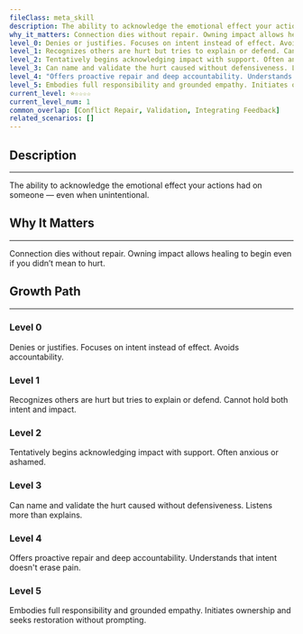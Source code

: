 ```yaml
---
fileClass: meta_skill
description: The ability to acknowledge the emotional effect your actions had on someone — even when unintentional.
why_it_matters: Connection dies without repair. Owning impact allows healing to begin even if you didn’t mean to hurt.
level_0: Denies or justifies. Focuses on intent instead of effect. Avoids accountability.
level_1: Recognizes others are hurt but tries to explain or defend. Cannot hold both intent and impact.
level_2: Tentatively begins acknowledging impact with support. Often anxious or ashamed.
level_3: Can name and validate the hurt caused without defensiveness. Listens more than explains.
level_4: "Offers proactive repair and deep accountability. Understands that intent doesn't erase pain."
level_5: Embodies full responsibility and grounded empathy. Initiates ownership and seeks restoration without prompting.
current_level: ⭐☆☆☆☆
current_level_num: 1
common_overlap: [Conflict Repair, Validation, Integrating Feedback]
related_scenarios: []
---
```


## Description
---
The ability to acknowledge the emotional effect your actions had on someone — even when unintentional.

## Why It Matters
---
Connection dies without repair. Owning impact allows healing to begin even if you didn’t mean to hurt.

## Growth Path
---
### Level 0
Denies or justifies. Focuses on intent instead of effect. Avoids accountability.

### Level 1
Recognizes others are hurt but tries to explain or defend. Cannot hold both intent and impact.

### Level 2
Tentatively begins acknowledging impact with support. Often anxious or ashamed.

### Level 3
Can name and validate the hurt caused without defensiveness. Listens more than explains.

### Level 4
Offers proactive repair and deep accountability. Understands that intent doesn't erase pain.

### Level 5
Embodies full responsibility and grounded empathy. Initiates ownership and seeks restoration without prompting.
